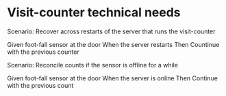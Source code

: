 # Visit-counter technical needs

Scenario: Recover across restarts of the server
that runs the visit-counter

  Given foot-fall sensor at the door
  When the server restarts
  Then Countinue with the previous counter
  

Scenario: Reconcile counts if the sensor is offline for a while

  Given foot-fall sensor at the door
  When the server is online
  Then Continue with the previous count
